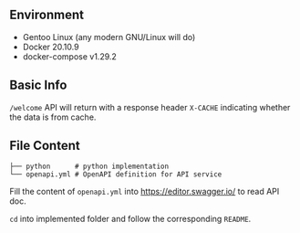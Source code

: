 ## Environment

- Gentoo Linux (any modern GNU/Linux will do)
- Docker 20.10.9
- docker-compose v1.29.2

## Basic Info

`/welcome` API will return with a response header `X-CACHE` indicating whether the data is from cache.

## File Content

```
├── python      # python implementation
└── openapi.yml # OpenAPI definition for API service
```

Fill the content of `openapi.yml` into https://editor.swagger.io/ to read API doc.

`cd` into implemented folder and follow the corresponding `README`.
